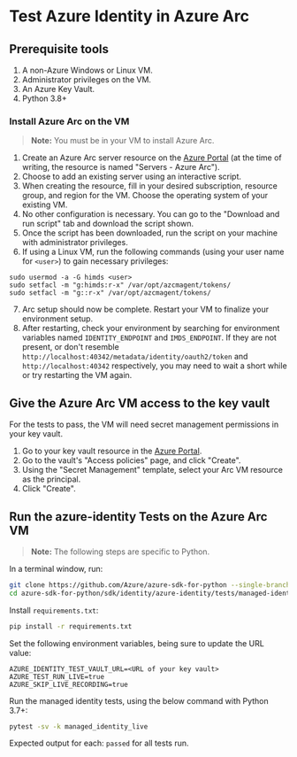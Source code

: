 # Test Azure Identity in Azure Arc

## Prerequisite tools

1. A non-Azure Windows or Linux VM.
2. Administrator privileges on the VM.
3. An Azure Key Vault.
4. Python 3.8+

### Install Azure Arc on the VM

> **Note:** You must be in your VM to install Azure Arc.

1. Create an Azure Arc server resource on the [Azure Portal](https://portal.azure.com) (at the time of writing, the
resource is named "Servers - Azure Arc").
2. Choose to add an existing server using an interactive script.
3. When creating the resource, fill in your desired subscription, resource group, and region for the VM. Choose the
operating system of your existing VM.
4. No other configuration is necessary. You can go to the "Download and run script" tab and download the script shown.
5. Once the script has been downloaded, run the script on your machine with administrator privileges.
6. If using a Linux VM, run the following commands (using your user name for `<user>`) to gain necessary privileges:
```
sudo usermod -a -G himds <user>
sudo setfacl -m "g:himds:r-x" /var/opt/azcmagent/tokens/
sudo setfacl -m "g::r-x" /var/opt/azcmagent/tokens/
```
7. Arc setup should now be complete. Restart your VM to finalize your environment setup.
8. After restarting, check your environment by searching for environment variables named `IDENTITY_ENDPOINT` and
`IMDS_ENDPOINT`. If they are not present, or don't resemble `http://localhost:40342/metadata/identity/oauth2/token` and
`http://localhost:40342` respectively, you may need to wait a short while or try restarting the VM again.

## Give the Azure Arc VM access to the key vault

For the tests to pass, the VM will need secret management permissions in your key vault.

1. Go to your key vault resource in the [Azure Portal](https://portal.azure.com).
2. Go to the vault's "Access policies" page, and click "Create".
3. Using the "Secret Management" template, select your Arc VM resource as the principal.
4. Click "Create".

## Run the azure-identity Tests on the Azure Arc VM

> **Note:** The following steps are specific to Python.

In a terminal window, run:
```sh
git clone https://github.com/Azure/azure-sdk-for-python --single-branch --branch main --depth 1
cd azure-sdk-for-python/sdk/identity/azure-identity/tests/managed-identity-live
```

Install `requirements.txt`:
```sh
pip install -r requirements.txt
```

Set the following environment variables, being sure to update the URL value:
```
AZURE_IDENTITY_TEST_VAULT_URL=<URL of your key vault>
AZURE_TEST_RUN_LIVE=true
AZURE_SKIP_LIVE_RECORDING=true
```
Run the managed identity tests, using the below command with Python 3.7+:
```sh
pytest -sv -k managed_identity_live
```

Expected output for each: `passed` for all tests run.
